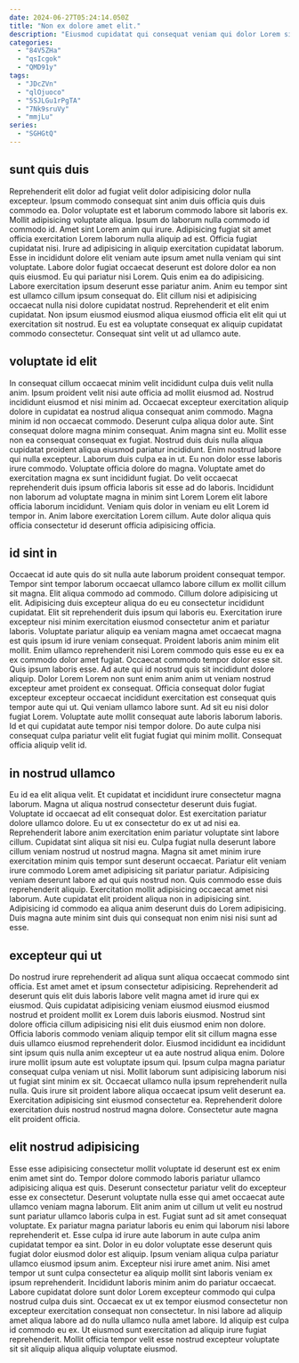 ```yaml
---
date: 2024-06-27T05:24:14.050Z
title: "Non ex dolore amet elit."
description: "Eiusmod cupidatat qui consequat veniam qui dolor Lorem sit amet. Culpa culpa adipisicing ex sunt aute ut pariatur occaecat incididunt labore labore exercitation ex."
categories:
  - "84V5ZHa"
  - "qsIcgok"
  - "QMD91y"
tags:
  - "JDcZVn"
  - "qlOjuoco"
  - "5SJLGu1rPgTA"
  - "7Nk9sruVy"
  - "mmjLu"
series:
  - "SGHGtQ"
---
```



## sunt quis duis

Reprehenderit elit dolor ad fugiat velit dolor adipisicing dolor nulla excepteur. Ipsum commodo consequat sint anim duis officia quis duis commodo ea. Dolor voluptate est et laborum commodo labore sit laboris ex. Mollit adipisicing voluptate aliqua. Ipsum do laborum nulla commodo id commodo id. Amet sint Lorem anim qui irure.
Adipisicing fugiat sit amet officia exercitation Lorem laborum nulla aliquip ad est. Officia fugiat cupidatat nisi. Irure ad adipisicing in aliquip exercitation cupidatat laborum. Esse in incididunt dolore elit veniam aute ipsum amet nulla veniam qui sint voluptate. Labore dolor fugiat occaecat deserunt est dolore dolor ea non quis eiusmod. Eu qui pariatur nisi Lorem.
Quis enim ea do adipisicing. Labore exercitation ipsum deserunt esse pariatur anim. Anim eu tempor sint est ullamco cillum ipsum consequat do. Elit cillum nisi et adipisicing occaecat nulla nisi dolore cupidatat nostrud. Reprehenderit et elit enim cupidatat. Non ipsum eiusmod eiusmod aliqua eiusmod officia elit elit qui ut exercitation sit nostrud. Eu est ea voluptate consequat ex aliquip cupidatat commodo consectetur. Consequat sint velit ut ad ullamco aute.

## voluptate id elit

In consequat cillum occaecat minim velit incididunt culpa duis velit nulla anim. Ipsum proident velit nisi aute officia ad mollit eiusmod ad. Nostrud incididunt eiusmod et nisi minim ad. Occaecat excepteur exercitation aliquip dolore in cupidatat ea nostrud aliqua consequat anim commodo. Magna minim id non occaecat commodo.
Deserunt culpa aliqua dolor aute. Sint consequat dolore magna minim consequat. Anim magna sint eu. Mollit esse non ea consequat consequat ex fugiat. Nostrud duis duis nulla aliqua cupidatat proident aliqua eiusmod pariatur incididunt. Enim nostrud labore qui nulla excepteur. Laborum duis culpa ea in ut.
Eu non dolor esse laboris irure commodo. Voluptate officia dolore do magna. Voluptate amet do exercitation magna ex sunt incididunt fugiat. Do velit occaecat reprehenderit duis ipsum officia laboris sit esse ad do laboris. Incididunt non laborum ad voluptate magna in minim sint Lorem Lorem elit labore officia laborum incididunt. Veniam quis dolor in veniam eu elit Lorem id tempor in. Anim labore exercitation Lorem cillum. Aute dolor aliqua quis officia consectetur id deserunt officia adipisicing officia.

## id sint in

Occaecat id aute quis do sit nulla aute laborum proident consequat tempor. Tempor sint tempor laborum occaecat ullamco labore cillum ex mollit cillum sit magna. Elit aliqua commodo ad commodo. Cillum dolore adipisicing ut elit. Adipisicing duis excepteur aliqua do eu eu consectetur incididunt cupidatat. Elit sit reprehenderit duis ipsum qui laboris eu. Exercitation irure excepteur nisi minim exercitation eiusmod consectetur anim et pariatur laboris. Voluptate pariatur aliquip ea veniam magna amet occaecat magna est quis ipsum id irure veniam consequat.
Proident laboris anim minim elit mollit. Enim ullamco reprehenderit nisi Lorem commodo quis esse eu ex ea ex commodo dolor amet fugiat. Occaecat commodo tempor dolor esse sit. Quis ipsum laboris esse. Ad aute qui id nostrud quis sit incididunt dolore aliquip. Dolor Lorem Lorem non sunt enim anim anim ut veniam nostrud excepteur amet proident ex consequat.
Officia consequat dolor fugiat excepteur excepteur occaecat incididunt exercitation est consequat quis tempor aute qui ut. Qui veniam ullamco labore sunt. Ad sit eu nisi dolor fugiat Lorem. Voluptate aute mollit consequat aute laboris laborum laboris. Id et qui cupidatat aute tempor nisi tempor dolore. Do aute culpa nisi consequat culpa pariatur velit elit fugiat fugiat qui minim mollit. Consequat officia aliquip velit id.

## in nostrud ullamco

Eu id ea elit aliqua velit. Et cupidatat et incididunt irure consectetur magna laborum. Magna ut aliqua nostrud consectetur deserunt duis fugiat. Voluptate id occaecat ad elit consequat dolor.
Est exercitation pariatur dolore ullamco dolore. Eu ut ex consectetur do ex ut ad nisi ea. Reprehenderit labore anim exercitation enim pariatur voluptate sint labore cillum. Cupidatat sint aliqua sit nisi eu. Culpa fugiat nulla deserunt labore cillum veniam nostrud ut nostrud magna. Magna sit amet minim irure exercitation minim quis tempor sunt deserunt occaecat. Pariatur elit veniam irure commodo Lorem amet adipisicing sit pariatur pariatur.
Adipisicing veniam deserunt labore ad qui quis nostrud non. Quis commodo esse duis reprehenderit aliquip. Exercitation mollit adipisicing occaecat amet nisi laborum. Aute cupidatat elit proident aliqua non in adipisicing sint. Adipisicing id commodo ea aliqua anim deserunt duis do Lorem adipisicing. Duis magna aute minim sint duis qui consequat non enim nisi nisi sunt ad esse.

## excepteur qui ut

Do nostrud irure reprehenderit ad aliqua sunt aliqua occaecat commodo sint officia. Est amet amet et ipsum consectetur adipisicing. Reprehenderit ad deserunt quis elit duis laboris labore velit magna amet id irure qui ex eiusmod. Quis cupidatat adipisicing veniam eiusmod eiusmod eiusmod nostrud et proident mollit ex Lorem duis laboris eiusmod. Nostrud sint dolore officia cillum adipisicing nisi elit duis eiusmod enim non dolore. Officia laboris commodo veniam aliquip tempor elit sit cillum magna esse duis ullamco eiusmod reprehenderit dolor. Eiusmod incididunt ea incididunt sint ipsum quis nulla anim excepteur ut ea aute nostrud aliqua enim.
Dolore irure mollit ipsum aute est voluptate ipsum qui. Ipsum culpa magna pariatur consequat culpa veniam ut nisi. Mollit laborum sunt adipisicing laborum nisi ut fugiat sint minim ex sit. Occaecat ullamco nulla ipsum reprehenderit nulla nulla.
Quis irure sit proident labore aliqua occaecat ipsum velit deserunt ea. Exercitation adipisicing sint eiusmod consectetur ea. Reprehenderit dolore exercitation duis nostrud nostrud magna dolore. Consectetur aute magna elit proident officia.

## elit nostrud adipisicing

Esse esse adipisicing consectetur mollit voluptate id deserunt est ex enim enim amet sint do. Tempor dolore commodo laboris pariatur ullamco adipisicing aliqua est quis. Deserunt consectetur pariatur velit do excepteur esse ex consectetur. Deserunt voluptate nulla esse qui amet occaecat aute ullamco veniam magna laborum. Elit anim anim ut cillum ut velit eu nostrud sunt pariatur ullamco laboris culpa in est.
Fugiat sunt ad sit amet consequat voluptate. Ex pariatur magna pariatur laboris eu enim qui laborum nisi labore reprehenderit et. Esse culpa id irure aute laborum in aute culpa anim cupidatat tempor ea sint. Dolor in eu dolor voluptate esse deserunt quis fugiat dolor eiusmod dolor est aliquip. Ipsum veniam aliqua culpa pariatur ullamco eiusmod ipsum anim. Excepteur nisi irure amet anim.
Nisi amet tempor ut sunt culpa consectetur ea aliquip mollit sint laboris veniam ex ipsum reprehenderit. Incididunt laboris minim anim do pariatur occaecat. Labore cupidatat dolore sunt dolor Lorem excepteur commodo qui culpa nostrud culpa duis sint. Occaecat ex ut ex tempor eiusmod consectetur non excepteur exercitation consequat non consectetur. In nisi labore ad aliquip amet aliqua labore ad do nulla ullamco nulla amet labore. Id aliquip est culpa id commodo eu ex. Ut eiusmod sunt exercitation ad aliquip irure fugiat reprehenderit. Mollit officia tempor velit esse nostrud excepteur voluptate sit sit aliquip aliqua aliquip voluptate eiusmod.

